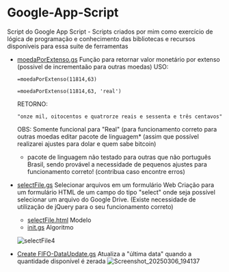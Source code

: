 # Google-App-Script
Script do Google App Script - Scripts criados por mim como exercício de lógica de programação e conhecimento das bibliotecas e recursos disponíveis para essa suite de ferramentas


- [moedaPorExtenso.gs](https://github.com/bitts/Google-App-Script/blob/main/moedaPorExtenso.gs) Função para retornar valor monetário por extenso (possivel de incrementaão para outras moedas)
  USO:
  ```
  =moedaPorExtenso(11814,63)
  ```
  ```
  =moedaPorExtenso(11814,63, 'real')
  ```
  RETORNO:
  ```
  "onze mil, oitocentos e quatrorze reais e sessenta e três centavos"
  ```

  OBS: Somente funcional para "Real" (para funcionamento correto para outras moedas editar pacote de linguagem* (assim que possível realizarei ajustes para dolar e quem sabe bitcoin)
  - pacote de linguagem não testado para outras que não português Brasil, sendo provável a necessidade de pequenos ajustes para funcionamento correto!
    (contribua caso encontre erros)
  
  
- [selectFile.gs](https://github.com/bitts/Google-App-Script/blob/main/selectFile/README.md)
Selecionar arquivos em um formulário Web
Criação para um formulário HTML de um campo do tipo "select" onde seja possível selecionar um arquivo do Google Drive. (Existe necessidade de utilização de jQuery para o seu funcionamento correto)
  - [selectFile.html](https://github.com/bitts/Google-App-Script/blob/main/selectFile/selectFile.html) Modelo
  - [init.gs](https://github.com/bitts/Google-App-Script/blob/main/selectFile/init.gs) Algoritmo
  
   ![selectFile4](https://github.com/user-attachments/assets/43585e36-5de2-4417-aef0-a195538a4e85)


- [Create FIFO-DataUpdate.gs](https://github.com/bitts/Google-App-Script/blob/main/FIFO-DataUpdate.gs)
Atualiza a "última data" quando a quantidade disponível é zerada
  ![Screenshot_20250306_194137](https://github.com/user-attachments/assets/249e6b3a-547a-4c8a-b55b-263900cbce8f)




